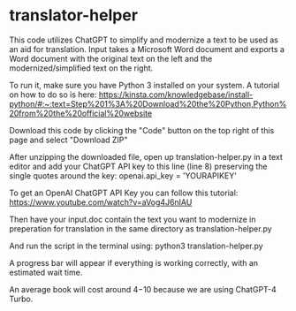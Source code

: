 # translator-helper
This code utilizes ChatGPT to simplify and modernize a text to be used as an aid for translation. Input takes a Microsoft Word document and exports a Word document with the original text on the left and the modernized/simplified text on the right.

To run it, make sure you have Python 3 installed on your system. A tutorial on how to do so is here: https://kinsta.com/knowledgebase/install-python/#:~:text=Step%201%3A%20Download%20the%20Python,Python%20from%20the%20official%20website

Download this code by clicking the "Code" button on the top right of this page and select "Download ZIP"

After unzipping the downloaded file, open up translation-helper.py in a text editor and add your ChatGPT API key to this line (line 8) preserving the single quotes around the key: openai.api_key = 'YOURAPIKEY'

To get an OpenAI ChatGPT API Key you can follow this tutorial: https://www.youtube.com/watch?v=aVog4J6nIAU

Then have your input.doc contain the text you want to modernize in preperation for translation in the same directory as translation-helper.py

And run the script in the terminal using: python3 translation-helper.py

A progress bar will appear if everything is working correctly, with an estimated wait time.

An average book will cost around $4-$10 because we are using ChatGPT-4 Turbo.
